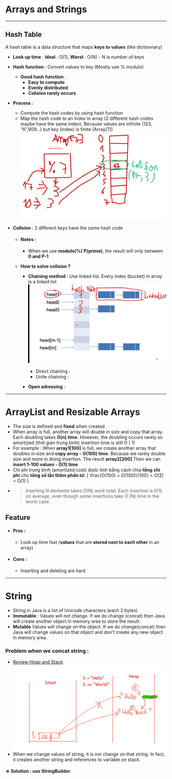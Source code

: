 # Arrays and Strings

---

## Hash Table

A hash table is a data structure that maps **keys to values** (like dictionnary)

- **Look up time** : **Ideal** : O(1), **Worst** : O(N) - N is number of keys
- **Hash function** : Convert values to key (Mostly use % modulo)
  - **Good hash function** :
    - **Easy to compute**
    - **Evenly distributed**
    - **Colision rarely occurs**
- **Process** :
  - Compute the hash codes by using hash function
  - Map the hash code to an index in array (2 different hash codes maybe have the same index). Because values are infinite (123, "A",909...) but key (index) is finite (Array[7])
    ![Hình ảnh đẹp](/images/demo-hashkey.png)
- **Collsion** : 2 different keys have the same hash code

  - #### Notes :
    - When we use **modulo(%) P(prime)**, the result will only between **0 and P-1**
  - **How to solve collsion ?**

    - **Chaining method** : Use linked list. Every index (bucket) in array is a linked list
      ![Hình ảnh đẹp](/images/demo-chaining.png)

      - Direct chaining :
      - Unite chaining :

    - **Open adressing** :

---

# ArrayList and Resizable Arrays

- The size is defined and **fixed** when created
- When array is full, another array will double in size and copy that array. Each doubling takes **O(n) time**. However, the doubling occurs rarely so amortized (thời gian trung bình) insertion time is still O ( 1)
- For example : When **array1[100]** is full, we create another array that doubles in size and **copy array - O(100) time**. Because we rarely double size and more in doing insertion. The result **array2[200]**.Then we can **insert 1-100 values - O(1) time**
- Chi phí trung bình (amortized cost) được tính bằng cách chia **tổng chi phí** cho **tổng số lần thêm phần tử**:
  \[
  \frac{O(100) + O(100)}{100} = O(2) = O(1)
  \]
- > Inserting N elements takes O(N) work total. Each insertion is 0(1) on average, even though some insertions take O (N) time in the worst case.

## Feature

- #### Pros :
  - Look up time fast (**values** that are **stored next to each other** in an array)
- #### Cons :
  - Inserting and deleting are hard

---

# String

- String in Java is a list of Unicode characters (each 2 bytes)
- **Immutable** : Values will not change. If we do change (concat) then Java will create another object in memory area to store the result.
- **Mutable** Values will change on the object. If we do change(concat) then Java will change values on that object and don't create any new object in memory area.

### Problem when we concat string :

- [Review Heap and Stack](https://github.com/dvkhank/Java)
  ![Hình ảnh minh họa](/images/problem-concat.jpg)
- When we change values of string, it is not change on that string. In fact, it creates another string and references to variable on stack.

#### => Solution : use StringBuilder
